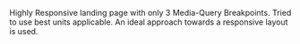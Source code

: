 Highly Responsive landing page with only 3 Media-Query Breakpoints. Tried to use best units applicable. An ideal approach towards a responsive layout is used.
